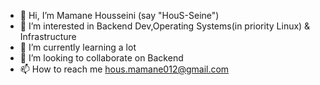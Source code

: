 - 👋 Hi, I’m Mamane Housseini (say "HouS-Seine")
- 👀 I’m interested in Backend Dev,Operating Systems(in priority Linux) & Infrastructure 
- 🌱 I’m currently learning a lot
- 💞️ I’m looking to collaborate on Backend 
- 📫 How to reach me hous.mamane012@gmail.com

<!---
hussein-mamane/hussein-mamane is a ✨ special ✨ repository because its `README.md` (this file) appears on your GitHub profile.
You can click the Preview link to take a look at your changes.
--->

